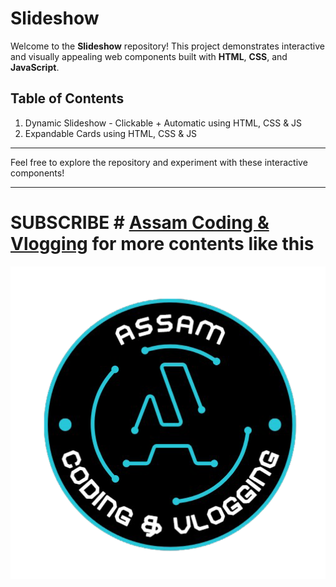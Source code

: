 # Slideshow
Welcome to the **Slideshow** repository! This project demonstrates interactive and visually appealing web components built with **HTML**, **CSS**, and **JavaScript**.

## Table of Contents
1. Dynamic Slideshow - Clickable + Automatic using HTML, CSS & JS
2. Expandable Cards using HTML, CSS & JS

---

Feel free to explore the repository and experiment with these interactive components!

---

# SUBSCRIBE # [Assam Coding & Vlogging](https://www.youtube.com/@AssamCodingVlogging) for more contents like this
![Logo](Images/logo.png)

